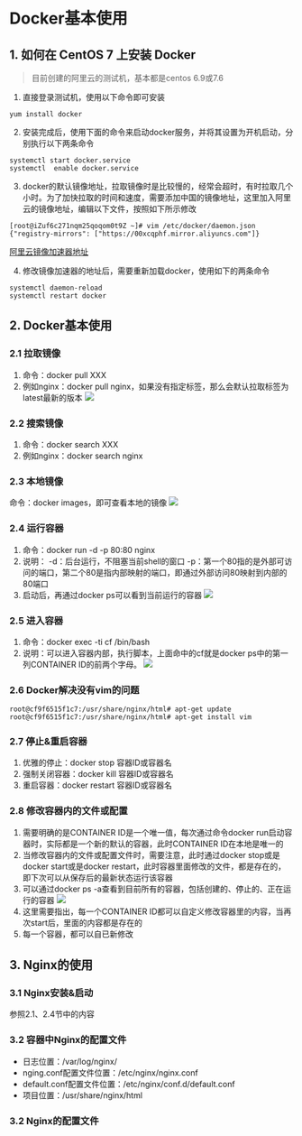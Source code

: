 # Docker基本使用

## 1. 如何在 CentOS 7 上安装 Docker

> 目前创建的阿里云的测试机，基本都是centos 6.9或7.6
1. 直接登录测试机，使用以下命令即可安装
```
yum install docker
```

2. 安装完成后，使用下面的命令来启动docker服务，并将其设置为开机启动，分别执行以下两条命令
```
systemctl start docker.service
systemctl  enable docker.service
```

3. docker的默认镜像地址，拉取镜像时是比较慢的，经常会超时，有时拉取几个小时。为了加快拉取的时间和速度，需要添加中国的镜像地址，这里加入阿里云的镜像地址，编辑以下文件，按照如下所示修改
```
[root@iZuf6c271nqm25qoqom0t9Z ~]# vim /etc/docker/daemon.json
{"registry-mirrors": ["https://00xcqphf.mirror.aliyuncs.com"]}
```
[阿里云镜像加速器地址](https://cr.console.aliyun.com/cn-shanghai/instances/mirrors)

4. 修改镜像加速器的地址后，需要重新加载docker，使用如下的两条命令
```
systemctl daemon-reload
systemctl restart docker
```

## 2. Docker基本使用
### 2.1 拉取镜像
1. 命令：docker pull XXX
2. 例如nginx：docker pull nginx，如果没有指定标签，那么会默认拉取标签为latest最新的版本
![](https://gitee.com/jinming_hu/myblogs/raw/master/pic/20210122180439.png)

### 2.2 搜索镜像
1. 命令：docker search XXX
2. 例如nginx：docker search nginx

### 2.3 本地镜像
命令：docker images，即可查看本地的镜像
![](https://gitee.com/jinming_hu/myblogs/raw/master/pic/20210122181152.png)

### 2.4 运行容器
1. 命令：docker run -d -p 80:80 nginx
2. 说明：
  -d：后台运行，不阻塞当前shell的窗口
  -p：第一个80指的是外部可访问的端口，第二个80是指内部映射的端口，即通过外部访问80映射到内部的80端口
3. 启动后，再通过docker ps可以看到当前运行的容器
![](https://gitee.com/jinming_hu/myblogs/raw/master/pic/20210122181417.png)

### 2.5 进入容器
1. 命令：docker exec -ti cf /bin/bash
2. 说明：可以进入容器内部，执行脚本，上面命中的cf就是docker ps中的第一列CONTAINER ID的前两个字母。
![](https://gitee.com/jinming_hu/myblogs/raw/master/pic/20210122181747.png)

### 2.6 Docker解决没有vim的问题
```
root@cf9f6515f1c7:/usr/share/nginx/html# apt-get update
root@cf9f6515f1c7:/usr/share/nginx/html# apt-get install vim
```

### 2.7 停止&重启容器
1. 优雅的停止：docker stop 容器ID或容器名
2. 强制关闭容器：docker kill 容器ID或容器名
3. 重启容器：docker restart 容器ID或容器名

### 2.8 修改容器内的文件或配置
1. 需要明确的是CONTAINER ID是一个唯一值，每次通过命令docker run启动容器时，实际都是一个新的默认的容器，此时CONTAINER ID在本地是唯一的
2. 当修改容器内的文件或配置文件时，需要注意，此时通过docker stop或是docker start或是docker restart，此时容器里面修改的文件，都是存在的，即下次可以从保存后的最新状态运行该容器
3. 可以通过docker ps -a查看到目前所有的容器，包括创建的、停止的、正在运行的容器
   ![](https://gitee.com/jinming_hu/myblogs/raw/master/pic/20210123175815.png)
4. 这里需要指出，每一个CONTAINER ID都可以自定义修改容器里的内容，当再次start后，里面的内容都是存在的
5. 每一个容器，都可以自已新修改

## 3. Nginx的使用
### 3.1 Nginx安装&启动
参照2.1、2.4节中的内容

### 3.2 容器中Nginx的配置文件
- 日志位置：/var/log/nginx/
- nging.conf配置文件位置：/etc/nginx/nginx.conf
- default.conf配置文件位置：/etc/nginx/conf.d/default.conf
- 项目位置：/usr/share/nginx/html

### 3.2 Nginx的配置文件